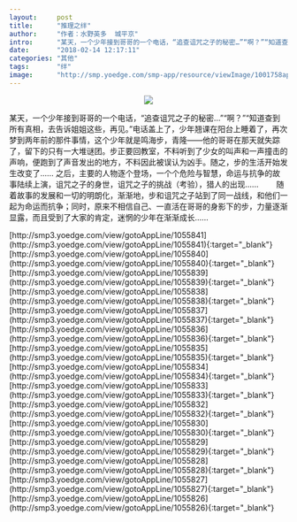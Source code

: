 ```yaml
---
layout:     post
title:      "推理之绊"
author:     "作者：水野英多  城平京"
intro:      "某天，一个少年接到哥哥的一个电话，“追查诅咒之子的秘密…”“啊？”“知道查到所有真相，去告诉姐姐这些，再见。”电话盖上了，少年翘课在阳台上睡着了，再次梦到两年前的那件事情，这个少年就是鸣海步，青隆——他的哥哥在那天就失踪了，留下的只有一大堆谜团。步正要回教室，不料听到了少女的叫声和一声撞击的声响，便跑到了声音发出的地方，不料因此被误认为凶手。随之，步的生活开始发生改变了...... 之后，主要的人物逐个登场，一个个危险与智慧，命运与抗争的故事陆续上演，诅咒之子的身世，诅咒之子的挑战（考验），猎人的出现...... 　　随着故事的发展和一切的明朗化，渐渐地，步和诅咒之子站到了同一战线，和他们一起为命运而抗争；同时，原来不相信自己、一直活在哥哥的身影下的步，力量逐渐显露，而且受到了大家的肯定，迷惘的少年在渐渐成长......"
date:       "2018-02-14 12:17:11"
categories: "其他"
tags:       "绊"
image:      "http://smp.yoedge.com/smp-app/resource/viewImage/1001758appline.png"
---
```

<div style="text-align: center">
<p><img src="http://smp.yoedge.com/smp-app/resource/viewImage/1001758appline.png"/></p>
</div>
<p class="post-meta">
<span>某天，一个少年接到哥哥的一个电话，“追查诅咒之子的秘密…”“啊？”“知道查到所有真相，去告诉姐姐这些，再见。”电话盖上了，少年翘课在阳台上睡着了，再次梦到两年前的那件事情，这个少年就是鸣海步，青隆——他的哥哥在那天就失踪了，留下的只有一大堆谜团。步正要回教室，不料听到了少女的叫声和一声撞击的声响，便跑到了声音发出的地方，不料因此被误认为凶手。随之，步的生活开始发生改变了...... 之后，主要的人物逐个登场，一个个危险与智慧，命运与抗争的故事陆续上演，诅咒之子的身世，诅咒之子的挑战（考验），猎人的出现...... 　　随着故事的发展和一切的明朗化，渐渐地，步和诅咒之子站到了同一战线，和他们一起为命运而抗争；同时，原来不相信自己、一直活在哥哥的身影下的步，力量逐渐显露，而且受到了大家的肯定，迷惘的少年在渐渐成长......</span>
</p>
[http://smp3.yoedge.com/view/gotoAppLine/1055841](http://smp3.yoedge.com/view/gotoAppLine/1055841){:target="_blank"}
[http://smp3.yoedge.com/view/gotoAppLine/1055840](http://smp3.yoedge.com/view/gotoAppLine/1055840){:target="_blank"}
[http://smp3.yoedge.com/view/gotoAppLine/1055839](http://smp3.yoedge.com/view/gotoAppLine/1055839){:target="_blank"}
[http://smp3.yoedge.com/view/gotoAppLine/1055838](http://smp3.yoedge.com/view/gotoAppLine/1055838){:target="_blank"}
[http://smp3.yoedge.com/view/gotoAppLine/1055837](http://smp3.yoedge.com/view/gotoAppLine/1055837){:target="_blank"}
[http://smp3.yoedge.com/view/gotoAppLine/1055836](http://smp3.yoedge.com/view/gotoAppLine/1055836){:target="_blank"}
[http://smp3.yoedge.com/view/gotoAppLine/1055835](http://smp3.yoedge.com/view/gotoAppLine/1055835){:target="_blank"}
[http://smp3.yoedge.com/view/gotoAppLine/1055834](http://smp3.yoedge.com/view/gotoAppLine/1055834){:target="_blank"}
[http://smp3.yoedge.com/view/gotoAppLine/1055833](http://smp3.yoedge.com/view/gotoAppLine/1055833){:target="_blank"}
[http://smp3.yoedge.com/view/gotoAppLine/1055832](http://smp3.yoedge.com/view/gotoAppLine/1055832){:target="_blank"}
[http://smp3.yoedge.com/view/gotoAppLine/1055830](http://smp3.yoedge.com/view/gotoAppLine/1055830){:target="_blank"}
[http://smp3.yoedge.com/view/gotoAppLine/1055829](http://smp3.yoedge.com/view/gotoAppLine/1055829){:target="_blank"}
[http://smp3.yoedge.com/view/gotoAppLine/1055828](http://smp3.yoedge.com/view/gotoAppLine/1055828){:target="_blank"}
[http://smp3.yoedge.com/view/gotoAppLine/1055827](http://smp3.yoedge.com/view/gotoAppLine/1055827){:target="_blank"}
[http://smp3.yoedge.com/view/gotoAppLine/1055826](http://smp3.yoedge.com/view/gotoAppLine/1055826){:target="_blank"}


